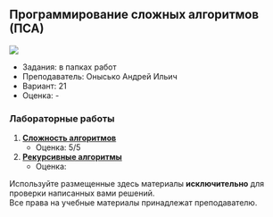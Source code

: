 ## Программирование сложных алгоритмов (ПСА)

![](https://img.shields.io/badge/Programming%20lang-Java-informational?style=flat-square&logo=java&logoColor=white&color=5194f0)

- Задания: в папках работ
- Преподаватель: Онысько Андрей Ильич
- Вариант: 21
- Оценка: -<br>

### Лабораторные работы
1. [**Сложность алгоритмов**](https://github.com/xairaven/KPI-Labs/tree/main/2ndSemester/Programming%20complex%20algorithms/Lab1)
   - Оценка: 5/5
2. [**Рекурсивные алгоритмы**](https://github.com/xairaven/KPI-Labs/tree/main/2ndSemester/Programming%20complex%20algorithms/Lab2)
   - Оценка: 

Используйте размещенные здесь материалы **исключительно** для проверки написанных вами решений.<br>
Все права на учебные материалы принадлежат преподавателю. 
